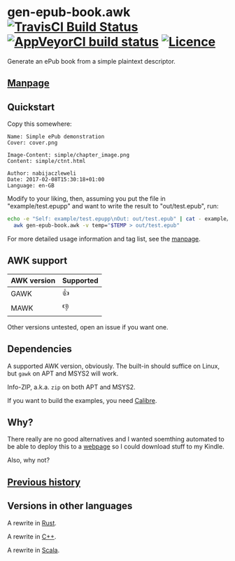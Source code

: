 # gen-epub-book.awk [![TravisCI Build Status](https://travis-ci.org/nabijaczleweli/gen-epub-book.svg?branch=master)](https://travis-ci.org/nabijaczleweli/gen-epub-book) [![AppVeyorCI build status](https://ci.appveyor.com/api/projects/status/197cavyvmq0vn2gr/branch/master?svg=true)](https://ci.appveyor.com/project/nabijaczleweli/gen-epub-book/branch/master) [![Licence](https://img.shields.io/badge/license-MIT-blue.svg?style=flat)](LICENSE)
Generate an ePub book from a simple plaintext descriptor.

## [Manpage](https://cdn.rawgit.com/nabijaczleweli/gen-epub-book/man/gen-epub-book.awk.1.html)

## Quickstart

Copy this somewhere:

```
Name: Simple ePub demonstration
Cover: cover.png

Image-Content: simple/chapter_image.png
Content: simple/ctnt.html

Author: nabijaczleweli
Date: 2017-02-08T15:30:18+01:00
Language: en-GB
```

Modify to your liking, then, assuming you put the file in "example/test.epupp" and want to write the result to "out/test.epub", run:

```sh
echo -e "Self: example/test.epupp\nOut: out/test.epub" | cat - example/test.epupp | \
  awk gen-epub-book.awk -v temp="$TEMP > out/test.epub"
```

For more detailed usage information and tag list, see the [manpage](https://cdn.rawgit.com/nabijaczleweli/gen-epub-book/man/gen-epub-book.awk.1.html).

## AWK support

AWK version|Supported
-----------|---------
GAWK       | :+1:
MAWK       | :-1:

Other versions untested, open an issue if you want one.

## Dependencies

A supported AWK version, obviously. The built-in should suffice on Linux, but `gawk` on APT and MSYS2 will work.

Info-ZIP, a.k.a. `zip` on both APT and MSYS2.

If you want to build the examples, you need [Calibre](https://calibre-ebook.com).

## Why?

There really are no good alternatives and I wanted soemthing automated to be able to deploy this to a
[webpage](https://nabijaczleweli.xyz/capitalism/writing_prompts) so I could download stuff to my Kindle.

Also, why not?

## [Previous history](https://github.com/nabijaczleweli/nabijaczleweli.github.io/commits/dev/gen-epub-book.awk)

## Versions in other languages

A rewrite in [Rust](https://github.com/nabijaczleweli/gen-epub-book.rs).

A rewrite in [C++](https://github.com/nabijaczleweli/gen-epub-book.cpp).

A rewrite in [Scala](https://github.com/nabijaczleweli/gen-epub-book.scala).
